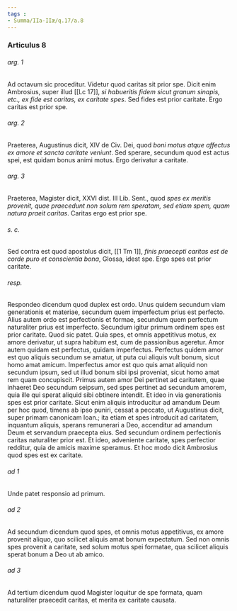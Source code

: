 ```yaml
---
tags : 
- Summa/IIa-IIæ/q.17/a.8
---
```


### Articulus 8

###### arg. 1
Ad octavum sic proceditur. Videtur quod caritas sit prior spe. Dicit enim Ambrosius, super illud [[Lc 17]], *si habueritis fidem sicut granum sinapis, etc., ex fide est caritas, ex caritate spes*. Sed fides est prior caritate. Ergo caritas est prior spe.

###### arg. 2
Praeterea, Augustinus dicit, XIV de Civ. Dei, quod *boni motus atque affectus ex amore et sancta caritate veniunt*. Sed sperare, secundum quod est actus spei, est quidam bonus animi motus. Ergo derivatur a caritate.

###### arg. 3
Praeterea, Magister dicit, XXVI dist. III Lib. Sent., quod *spes ex meritis provenit, quae praecedunt non solum rem speratam, sed etiam spem, quam natura praeit caritas*. Caritas ergo est prior spe.

###### s. c.
Sed contra est quod apostolus dicit, [[1 Tm 1]], *finis praecepti caritas est de corde puro et conscientia bona*, Glossa, idest spe. Ergo spes est prior caritate.

###### resp.
Respondeo dicendum quod duplex est ordo. Unus quidem secundum viam generationis et materiae, secundum quem imperfectum prius est perfecto. Alius autem ordo est perfectionis et formae, secundum quem perfectum naturaliter prius est imperfecto. Secundum igitur primum ordinem spes est prior caritate. Quod sic patet. Quia spes, et omnis appetitivus motus, ex amore derivatur, ut supra habitum est, cum de passionibus ageretur. Amor autem quidam est perfectus, quidam imperfectus. Perfectus quidem amor est quo aliquis secundum se amatur, ut puta cui aliquis vult bonum, sicut homo amat amicum. Imperfectus amor est quo quis amat aliquid non secundum ipsum, sed ut illud bonum sibi ipsi proveniat, sicut homo amat rem quam concupiscit. Primus autem amor Dei pertinet ad caritatem, quae inhaeret Deo secundum seipsum, sed spes pertinet ad secundum amorem, quia ille qui sperat aliquid sibi obtinere intendit. Et ideo in via generationis spes est prior caritate. Sicut enim aliquis introducitur ad amandum Deum per hoc quod, timens ab ipso puniri, cessat a peccato, ut Augustinus dicit, super primam canonicam Ioan.; ita etiam et spes introducit ad caritatem, inquantum aliquis, sperans remunerari a Deo, accenditur ad amandum Deum et servandum praecepta eius. Sed secundum ordinem perfectionis caritas naturaliter prior est. Et ideo, adveniente caritate, spes perfectior redditur, quia de amicis maxime speramus. Et hoc modo dicit Ambrosius quod spes est ex caritate.

###### ad 1
Unde patet responsio ad primum.

###### ad 2
Ad secundum dicendum quod spes, et omnis motus appetitivus, ex amore provenit aliquo, quo scilicet aliquis amat bonum expectatum. Sed non omnis spes provenit a caritate, sed solum motus spei formatae, qua scilicet aliquis sperat bonum a Deo ut ab amico.

###### ad 3
Ad tertium dicendum quod Magister loquitur de spe formata, quam naturaliter praecedit caritas, et merita ex caritate causata.

